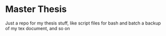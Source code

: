 # Master Thesis
Just a repo for my thesis stuff, like script files for bash and batch a backup of my tex document, and so on
